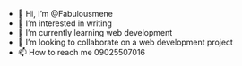 - 👋 Hi, I’m @Fabulousmene
- 👀 I’m interested in writing
- 🌱 I’m currently learning web development
- 💞️ I’m looking to collaborate on a web development project
- 📫 How to reach me 09025507016

<!---
Fabulousmene/Fabulousmene is a ✨ special ✨ repository because its `README.md` (this file) appears on your GitHub profile.
You can click the Preview link to take a look at your changes.
--->
